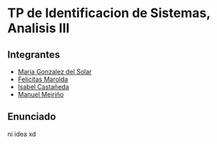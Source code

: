 # TP de Identificacion de Sistemas, Analisis III

## Integrantes

- [Maria Gonzalez del Solar](https://github.com/felicitasmarolda)
- [Felicitas Marolda](https://github.com/mariagonzalezdelsolar)
- [Isabel Castañeda](https://github.com/castaisa)
- [Manuel Meiriño](https://github.com/ManuM435)

## Enunciado

ni idea xd
